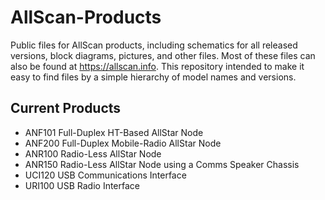 # AllScan-Products
Public files for AllScan products, including schematics for all released versions, block diagrams, pictures, and other files. Most of these files can also be found at https://allscan.info. This repository intended to make it easy to find files by a simple hierarchy of model names and versions.

## Current Products
* ANF101 Full-Duplex HT-Based AllStar Node
* ANF200 Full-Duplex Mobile-Radio AllStar Node
* ANR100 Radio-Less AllStar Node
* ANR150 Radio-Less AllStar Node using a Comms Speaker Chassis
* UCI120 USB Communications Interface
* URI100 USB Radio Interface
